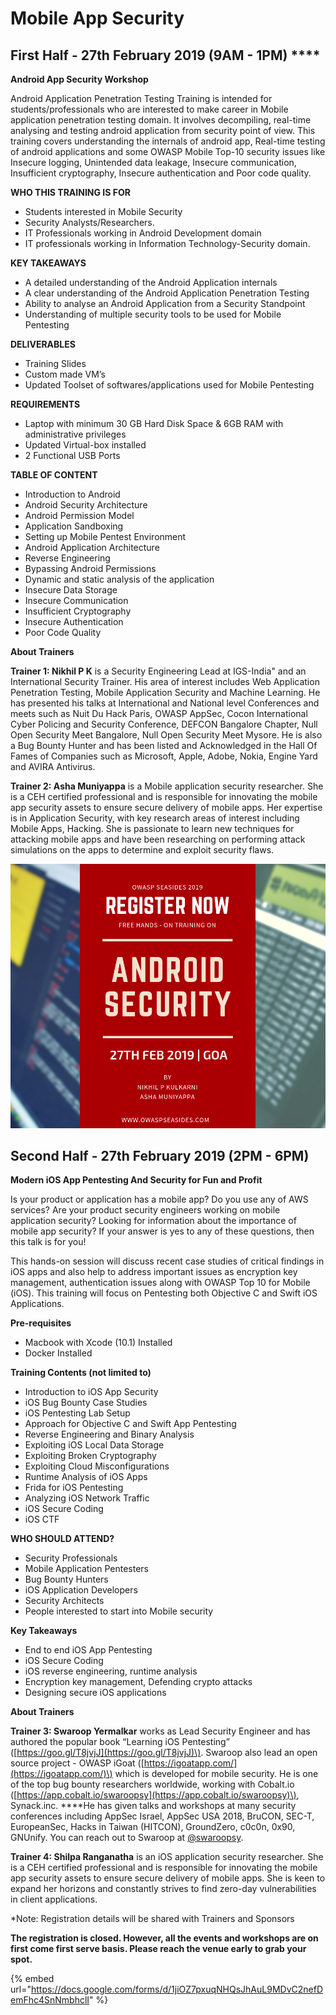# Mobile App Security

## First Half - 27th February 2019 \(9AM - 1PM\) ****

**Android App Security Workshop** 

Android Application Penetration Testing Training is intended for students/professionals who are interested to make career in Mobile application penetration testing domain. It involves decompiling, real-time analysing and testing android application from security point of view. This training covers understanding the internals of android app, Real-time testing of android applications and some OWASP Mobile Top-10 security issues like Insecure logging, Unintended data leakage, Insecure communication, Insufficient cryptography, Insecure authentication and Poor code quality.

**WHO THIS TRAINING IS FOR** 

* Students interested in Mobile Security 
* Security Analysts/Researchers.
* IT Professionals working in Android Development domain
* IT professionals working in Information Technology-Security domain.

**KEY TAKEAWAYS** 

* A detailed understanding of the Android Application internals 
* A clear understanding of the Android Application Penetration Testing
* Ability to analyse an Android Application from a Security Standpoint 
* Understanding of multiple security tools to be used for Mobile Pentesting

**DELIVERABLES**  

* Training Slides 
* Custom made VM’s 
* Updated Toolset of softwares/applications used for Mobile Pentesting

**REQUIREMENTS**

* Laptop with minimum 30 GB Hard Disk Space & 6GB RAM with administrative privileges 
* Updated Virtual-box installed
* 2 Functional USB Ports

**TABLE OF CONTENT**

* Introduction to Android 
* Android Security Architecture 
* Android Permission Model 
* Application Sandboxing 
* Setting up Mobile Pentest Environment 
* Android Application Architecture 
* Reverse Engineering 
* Bypassing Android Permissions 
* Dynamic and static analysis of the application 
* Insecure Data Storage 
* Insecure Communication 
* Insufficient Cryptography 
* Insecure Authentication 
* Poor Code Quality

**About Trainers**

**Trainer 1: Nikhil P K** is a Security Engineering Lead at IGS-India" and an International Security Trainer. His area of interest includes Web Application Penetration Testing, Mobile Application Security and Machine Learning. He has presented his talks at International and National level Conferences and meets such as Nuit Du Hack Paris, OWASP AppSec, Cocon International Cyber Policing and Security Conference, DEFCON Bangalore Chapter, Null Open Security Meet Bangalore, Null Open Security Meet Mysore. He is also a Bug Bounty Hunter and has been listed and Acknowledged in the Hall Of Fames of Companies such as Microsoft, Apple, Adobe, Nokia, Engine Yard and AVIRA Antivirus.

**Trainer 2: Asha Muniyappa** is a Mobile application security researcher. She is a CEH certified professional and is responsible for innovating the mobile app security assets to ensure secure delivery of mobile apps. Her expertise is in Application Security, with key research areas of interest including Mobile Apps, Hacking. She is passionate to learn new techniques for attacking mobile apps and have been researching on performing attack simulations on the apps to determine and exploit security flaws.

![](../.gitbook/assets/whatsapp-image-2019-01-10-at-16.03.33.jpeg)

## Second Half  - 27th February 2019 \(2PM - 6PM\)

**Modern iOS App Pentesting And Security for Fun and Profit**

Is your product or application has a mobile app? Do you use any of AWS services? Are your product security engineers working on mobile application security? Looking for information about the importance of mobile app security? If your answer is yes to any of these questions, then this talk is for you!

This hands-on session will discuss recent case studies of critical findings in iOS apps and also help to address important issues as encryption key management, authentication issues along with OWASP Top 10 for Mobile \(iOS\). This training will focus on Pentesting both Objective C and Swift iOS Applications.

**Pre-requisites**

* Macbook with Xcode \(10.1\) Installed
* Docker Installed

**Training Contents \(not limited to\)**

* Introduction to iOS App Security
* iOS Bug Bounty Case Studies
* iOS Pentesting Lab Setup
* Approach for Objective C and Swift App Pentesting
* Reverse Engineering and Binary Analysis
* Exploiting iOS Local Data Storage
* Exploiting Broken Cryptography
* Exploiting Cloud Misconfigurations
* Runtime Analysis of iOS Apps
* Frida for iOS Pentesting
* Analyzing iOS Network Traffic
* iOS Secure Coding
* iOS CTF

**WHO SHOULD ATTEND?**

* Security Professionals
* Mobile Application Pentesters
* Bug Bounty Hunters
* iOS Application Developers
* Security Architects
* People interested to start into Mobile security

**Key Takeaways**

* End to end iOS App Pentesting
* iOS Secure Coding
* iOS reverse engineering, runtime analysis
* Encryption key management, Defending crypto attacks
* Designing secure iOS applications

**About Trainers**

**Trainer 3: Swaroop Yermalkar** works as Lead Security Engineer and has authored the popular book “Learning iOS Pentesting” \([https://goo.gl/T8jvjJ](https://goo.gl/T8jvjJ)\). Swaroop also lead an open source project - OWASP iGoat \([https://igoatapp.com/](https://igoatapp.com/)\) which is developed for mobile security. He is one of the top bug bounty researchers worldwide, working with Cobalt.io \([https://app.cobalt.io/swaroopsy](https://app.cobalt.io/swaroopsy)\), Synack.inc. ****He has given talks and workshops at many security conferences including AppSec Israel, AppSec USA 2018, BruCON, SEC-T, EuropeanSec, Hacks in Taiwan \(HITCON\), GroundZero, c0c0n, 0x90, GNUnify. You can reach out to Swaroop at [@swaroopsy](https://twitter.com/swaroopsy).

**Trainer 4: Shilpa Ranganatha** is an iOS  application security researcher. She is a CEH certified professional and is responsible for innovating the mobile app security assets to ensure secure delivery of mobile apps. She is keen to expand her horizons and constantly strives to find zero-day vulnerabilities in client  applications.

\*Note: Registration details will be shared with Trainers and Sponsors

**The registration is closed. However, all the events and workshops are on first come first serve basis. Please reach the venue early to grab your spot.**

{% embed url="https://docs.google.com/forms/d/1jiOZ7pxuqNHQsJhAuL9MDvC2nefDemFhc4SnNmbhclI" %}

